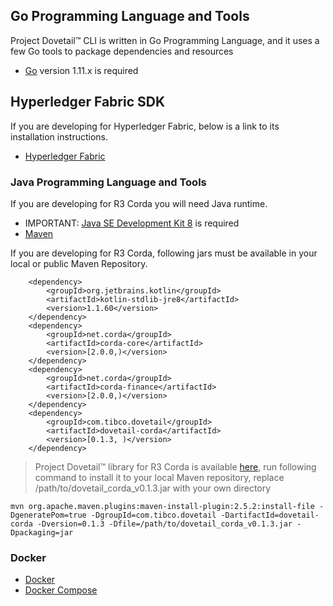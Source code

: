 ## Go Programming Language and Tools
Project Dovetail™ CLI is written in Go Programming Language, and it uses a few Go tools to package dependencies and resources

* [Go](https://golang.org/doc/install) version 1.11.x is required


## Hyperledger Fabric SDK
If you are developing for Hyperledger Fabric, below is a link to its installation instructions.

* [Hyperledger Fabric](https://hyperledger-fabric.readthedocs.io/en/release-1.3/install.html)

### Java Programming Language and Tools
If you are developing for R3 Corda you will need Java runtime.

* IMPORTANT: [Java SE Development Kit 8](https://www.oracle.com/technetwork/java/javase/downloads/index.html) is required
* [Maven](https://maven.apache.org/install.html)

If you are developing for R3 Corda, following jars must be available in your local or public Maven Repository.

```
    <dependency>
        <groupId>org.jetbrains.kotlin</groupId>
        <artifactId>kotlin-stdlib-jre8</artifactId>
        <version>1.1.60</version>
    </dependency>
    <dependency>
        <groupId>net.corda</groupId>
        <artifactId>corda-core</artifactId>
        <version>[2.0.0,)</version>
    </dependency>
    <dependency>
        <groupId>net.corda</groupId>
        <artifactId>corda-finance</artifactId>
        <version>[2.0.0,)</version>
    </dependency>
    <dependency>
        <groupId>com.tibco.dovetail</groupId>
        <artifactId>dovetail-corda</artifactId>
        <version>[0.1.3, )</version>
    </dependency>
```

 > Project Dovetail™ library for R3 Corda is available [here](https://github.com/TIBCOSoftware/dovetail-contrib/releases/download/v0.1.3/dovetail_corda_v0.1.3.jar), run following command to install it to your local Maven repository, replace /path/to/dovetail_corda_v0.1.3.jar with your own directory

 ```
 mvn org.apache.maven.plugins:maven-install-plugin:2.5.2:install-file -DgeneratePom=true -DgroupId=com.tibco.dovetail -DartifactId=dovetail-corda -Dversion=0.1.3 -Dfile=/path/to/dovetail_corda_v0.1.3.jar -Dpackaging=jar
 ```

### Docker

* [Docker](https://docs.docker.com/)
* [Docker Compose](https://docs.docker.com/compose/install/)
